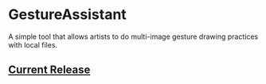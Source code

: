 # GestureAssistant
A simple tool that allows artists to do multi-image gesture drawing practices with local files.


## [Current Release](https://github.com/iguanastin/GestureAssistant/releases/tag/v1.0)
